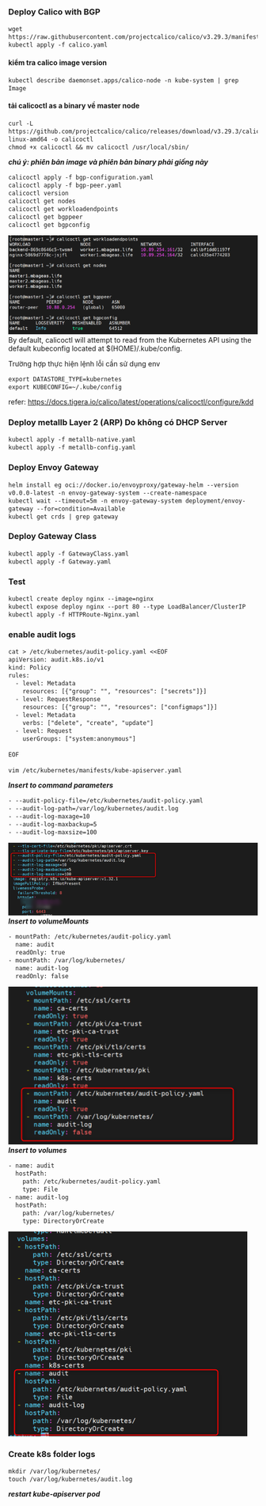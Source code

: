 ### Deploy Calico with BGP
    
    wget https://raw.githubusercontent.com/projectcalico/calico/v3.29.3/manifests/calico.yaml
    kubectl apply -f calico.yaml

#### kiểm tra calico image version

    kubectl describe daemonset.apps/calico-node -n kube-system | grep Image

#### tải calicoctl as a binary về master node

    curl -L https://github.com/projectcalico/calico/releases/download/v3.29.3/calicoctl-linux-amd64 -o calicoctl
    chmod +x calicoctl && mv calicoctl /usr/local/sbin/
******_chú ý: phiên bản image và phiên bản binary phải giống này_******

    calicoctl apply -f bgp-configuration.yaml
    calicoctl apply -f bgp-peer.yaml
    calicoctl version
    calicoctl get nodes
    calicoctl get workloadendpoints
    calicoctl get bgppeer
    calicoctl get bgpconfig

![img.png](image/0.png)
By default, calicoctl will attempt to read from the Kubernetes API using the default kubeconfig located at $(HOME)/.kube/config.

Trường hợp thực hiện lệnh lỗi cần sử dụng env

    export DATASTORE_TYPE=kubernetes
    export KUBECONFIG=~/.kube/config

refer: https://docs.tigera.io/calico/latest/operations/calicoctl/configure/kdd

### Deploy metallb Layer 2 (ARP) Do không có DHCP Server

    kubectl apply -f metallb-native.yaml
    kubectl apply -f metallb-config.yaml

### Deploy Envoy Gateway

    helm install eg oci://docker.io/envoyproxy/gateway-helm --version v0.0.0-latest -n envoy-gateway-system --create-namespace
    kubectl wait --timeout=5m -n envoy-gateway-system deployment/envoy-gateway --for=condition=Available
    kubectl get crds | grep gateway


### Deploy Gateway Class
    
    kubectl apply -f GatewayClass.yaml
    kubectl apply -f Gateway.yaml

### Test

    kubectl create deploy nginx --image=nginx
    kubectl expose deploy nginx --port 80 --type LoadBalancer/ClusterIP
    kubectl apply -f HTTPRoute-Nginx.yaml



### enable audit logs 

    cat > /etc/kubernetes/audit-policy.yaml <<EOF
    apiVersion: audit.k8s.io/v1
    kind: Policy
    rules:
      - level: Metadata
        resources: [{"group": "", "resources": ["secrets"]}]
      - level: RequestResponse
        resources: [{"group": "", "resources": ["configmaps"]}]
      - level: Metadata
        verbs: ["delete", "create", "update"]
      - level: Request
        userGroups: ["system:anonymous"]

    EOF

    vim /etc/kubernetes/manifests/kube-apiserver.yaml

***Insert to command parameters***

    - --audit-policy-file=/etc/kubernetes/audit-policy.yaml
    - --audit-log-path=/var/log/kubernetes/audit.log
    - --audit-log-maxage=10
    - --audit-log-maxbackup=5
    - --audit-log-maxsize=100
![img.png](image/1.png)
***Insert to volumeMounts***

    - mountPath: /etc/kubernetes/audit-policy.yaml
      name: audit
      readOnly: true
    - mountPath: /var/log/kubernetes/
      name: audit-log
      readOnly: false
![img.png](image/2.png)
***Insert to volumes***

    - name: audit
      hostPath:
        path: /etc/kubernetes/audit-policy.yaml
        type: File
    - name: audit-log
      hostPath:
        path: /var/log/kubernetes/
        type: DirectoryOrCreate
![img.png](image/3.png)

### Create k8s folder logs 

    mkdir /var/log/kubernetes/
    touch /var/log/kubernetes/audit.log

***restart kube-apiserver pod***